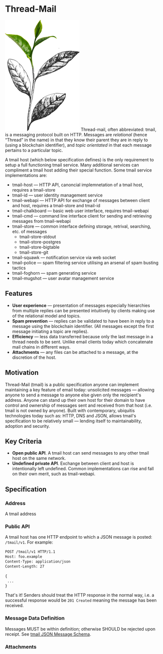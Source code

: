 # Thread-Mail
![Image of tea bud](ttree.png) Thread-mail, often abbreviated: tmail, is a messaging protocol built on HTTP. Messages are _relational_ (hence “Thread” in the name) in that they know their parent they are in reply to (using a blockchain identifier), and _topic orientated_ in that each message pertains to a particular topic. 

A tmail host (which below specification defines) is the only requirement to setup a full functioning tmail service. Many additional services can compliment a tmail host adding their special function. Some tmail service implementations are:

- tmail-host — HTTP API, canoncial implemnetation of a tmail host, requires a tmail-store
- tmail-id — user identity management service
- tmail-webapi — HTTP API for exchange of messages between client and host, requires a tmail-store and tmail-id
- tmail-chalkboard — basic web user interface, requires tmail-webapi 
- tmail-cmd — command line interface client for sending and retrieving messages from tmail-webapi
- tmail-store — common interface defining storage, retrival, searching, etc. of messages
    - tmail-store-stdout
    - tmail-store-postgres
    - tmail-store-bigtable
    - tmail-store-git
- tmail-squawk — notification service via web socket
- tmail-police — spam filtering service utilising an arsenal of spam busting tactics
- tmail-foghorn — spam generating service
- tmail-mugshot — user avatar management service
  
## Features
- **User experience** — presentation of messages especially hierarchies from multiple replies can be presented intuitively by clients making use of the relational model and topics.
- **Spam prevention** — replies can be validated to have been in reply to a message using the blockchain identifier. (All messages except the first message initiating a topic are replies). 
- **Efficiency** — less data transferred because only the last message in a thread needs to be sent. Unlike email clients today which concatenate mail chains in different ways. 
- **Attachments** — any files can be attached to a message, at the discretion of the host.

## Motivation
Thread-Mail (tmail) is a public specification anyone can implement maintaining a key feature of email today: unsolicited messages — allowing anyone to send a message to anyone else given only the recipient's address. Anyone can stand up their own host for their domain to have control and ownership of messages sent and received from that host (i.e. tmail is not owned by anyone). Built with contemporary, ubiquitis technologies today such as: HTTP, DNS and JSON, allows tmail's specification to be relatively small — lending itself to maintainability, adoption and security.

## Key Criteria
- **Open public API**. A tmail host can send messages to any other tmail host on the same network.
- **Undefined private API**. Exchange between client and host is intentionally left undefined. Common implementations can rise and fall on their own merit, such as tmail-webapi.


## Specification
 
### Address
A tmail address 
 
### Public API
A tmail host has one HTTP endpoint to which a JSON message is posted: `/tmail/v1`. For example:
 
```
POST /tmail/v1 HTTP/1.1
Host: foo.example
Content-Type: application/json
Content-Length: 27
 
{
 ... 
}
```
 
That's it! Senders should treat the HTTP response in the normal way, i.e. a successful response would be `201 Created` meaning the message has been received.
 
### Message Data Definition
Messages MUST be within definition; otherwise SHOULD be rejected upon receipt. See [tmail JSON Message Schema](msgschema.json).
 
### Attachments
 

